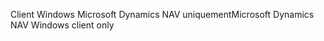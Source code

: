 <span data-ttu-id="13ea3-101">Client Windows Microsoft Dynamics NAV uniquement</span><span class="sxs-lookup"><span data-stu-id="13ea3-101">Microsoft Dynamics NAV Windows client only</span></span>